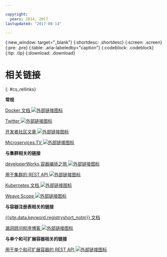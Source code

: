 ```yaml
---

copyright:
  years: 2014, 2017
lastupdated: "2017-08-14"

---
```


{:new_window: target="_blank"}
{:shortdesc: .shortdesc}
{:screen: .screen}
{:pre: .pre}
{:table: .aria-labeledby="caption"}
{:codeblock: .codeblock}
{:tip: .tip} 
{:download: .download}


# 相关链接
{: #cs_rellinks}

**常规**  


[Docker 文档 ![外部链接图标](../icons/launch-glyph.svg "外部链接图标")](https://docs.docker.com/engine/)

[Twitter ![外部链接图标](../icons/launch-glyph.svg "外部链接图标")](https://twitter.com/hashtag/ibmcontainers)

[开发者社区文章 ![外部链接图标](../icons/launch-glyph.svg "外部链接图标")](https://www.ibm.com/blogs/bluemix/tag/containers/)

[Microservices.TV ![外部链接图标](../icons/launch-glyph.svg "外部链接图标")](https://developer.ibm.com/tv/microservices/)

**与集群相关的链接**  


[developerWorks 容器编排之旅 ![外部链接图标](../icons/launch-glyph.svg "外部链接图标")](https://developer.ibm.com/code/journey/category/container-orchestration/)

[用于集群的 REST API ![外部链接图标](../icons/launch-glyph.svg "外部链接图标")](https://us-south.containers.bluemix.net/swagger)

[Kubernetes 文档 ![外部链接图标](../icons/launch-glyph.svg "外部链接图标")](https://kubernetes.io/)

[Weave Scope ![外部链接图标](../icons/launch-glyph.svg "外部链接图标")](https://www.weave.works/oss/scope/)

**与容器注册表相关的链接**  


[{{site.data.keyword.registryshort_notm}} 文档](/docs/services/Registry/index.html)



[漏洞顾问程序博客 ![外部链接图标](../icons/launch-glyph.svg "外部链接图标")](https://developer.ibm.com/bluemix/2015/07/02/vulnerability-advisor/)

**与单个和可扩展容器相关的链接**  


[用于单个和可扩展容器的 REST API ![外部链接图标](../icons/launch-glyph.svg "外部链接图标")](http://ccsapi-doc.mybluemix.net/)

